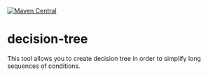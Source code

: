 [![Maven Central](https://maven-badges.herokuapp.com/maven-central/com.github.hasatori/decision-tree/badge.svg)](https://maven-badges.herokuapp.com/maven-central/com.github.hasatori/decision-tree)
# decision-tree
This tool allows you to create decision tree in order to simplify long sequences of conditions.

